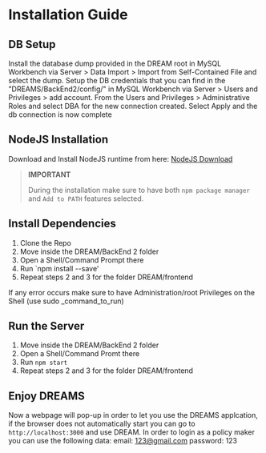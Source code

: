 # Installation Guide

## DB Setup

Install the database dump provided in the DREAM root in MySQL Workbench via Server > Data Import > Import from Self-Contained File and select the dump.
Setup the DB credentials that you can find in the "DREAMS/BackEnd2/config/" in MySQL Workbench via Server > Users and Privileges > add account. From the Users and Privileges > Administrative Roles and select DBA for the new connection created.
Select Apply and the db connection is now complete

## NodeJS Installation

Download and Install NodeJS runtime from here: [NodeJS Download](https://nodejs.org/en/)

>**IMPORTANT**
>
>During the installation make sure to have both `npm package manager` and `Add to PATH` features selected.
>

## Install Dependencies
1. Clone the Repo
2. Move inside the DREAM/BackEnd 2 folder
3. Open a Shell/Command Prompt there
3. Run `npm install --save'
4. Repeat steps 2 and 3 for the folder DREAM/frontend

If any error occurs make sure to have Administration/root Privileges on the Shell (use sudo _command_to_run)

## Run the Server
1. Move inside the DREAM/BackEnd 2 folder
2. Open a Shell/Command Promt there
3. Run `npm start`
4. Repeat steps 2 and 3 for the folder DREAM/frontend

## Enjoy DREAMS
Now a webpage will pop-up in order to let you use the DREAMS applcation, if the browser does not 
automatically start you can go to `http://localhost:3000` and use DREAM.
In order to login as a policy maker you can use the following data:
email: 123@gmail.com
password: 123